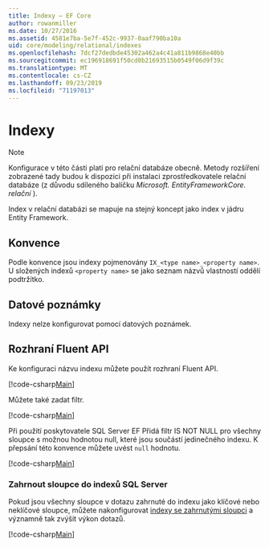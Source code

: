 ```yaml
---
title: Indexy – EF Core
author: rowanmiller
ms.date: 10/27/2016
ms.assetid: 4581e7ba-5e7f-452c-9937-0aaf790ba10a
uid: core/modeling/relational/indexes
ms.openlocfilehash: 7dcf27dedbde45302a462a4c41a811b9868e40bb
ms.sourcegitcommit: ec196918691f50cd0b21693515b0549f06d9f39c
ms.translationtype: MT
ms.contentlocale: cs-CZ
ms.lasthandoff: 09/23/2019
ms.locfileid: "71197013"
---
```

# <a name="indexes"></a>Indexy

> [!NOTE]  
> Konfigurace v této části platí pro relační databáze obecně. Metody rozšíření zobrazené tady budou k dispozici při instalaci zprostředkovatele relační databáze (z důvodu sdíleného balíčku *Microsoft. EntityFrameworkCore. relační* ).

Index v relační databázi se mapuje na stejný koncept jako index v jádru Entity Framework.

## <a name="conventions"></a>Konvence

Podle konvence jsou indexy pojmenovány `IX_<type name>_<property name>`. U složených indexů `<property name>` se jako seznam názvů vlastností oddělí podtržítko.

## <a name="data-annotations"></a>Datové poznámky

Indexy nelze konfigurovat pomocí datových poznámek.

## <a name="fluent-api"></a>Rozhraní Fluent API

Ke konfiguraci názvu indexu můžete použít rozhraní Fluent API.

[!code-csharp[Main](../../../../samples/core/Modeling/FluentAPI/Relational/IndexName.cs?name=Model&highlight=9)]

Můžete také zadat filtr.

[!code-csharp[Main](../../../../samples/core/Modeling/FluentAPI/Relational/IndexFilter.cs?name=Model&highlight=9)]

Při použití poskytovatele SQL Server EF Přidá filtr IS NOT NULL pro všechny sloupce s možnou hodnotou null, které jsou součástí jedinečného indexu. K přepsání této konvence můžete uvést `null` hodnotu.

[!code-csharp[Main](../../../../samples/core/Modeling/FluentAPI/Relational/IndexNoFilter.cs?name=Model&highlight=10)]

### <a name="include-columns-in-sql-server-indexes"></a>Zahrnout sloupce do indexů SQL Server

Pokud jsou všechny sloupce v dotazu zahrnuté do indexu jako klíčové nebo neklíčové sloupce, můžete nakonfigurovat [indexy se zahrnutými sloupci](https://docs.microsoft.com/sql/relational-databases/indexes/create-indexes-with-included-columns) a významně tak zvýšit výkon dotazů.

[!code-csharp[Main](../../../../samples/core/Modeling/FluentAPI/Relational/ForSqlServerHasIndex.cs?name=Model)]
